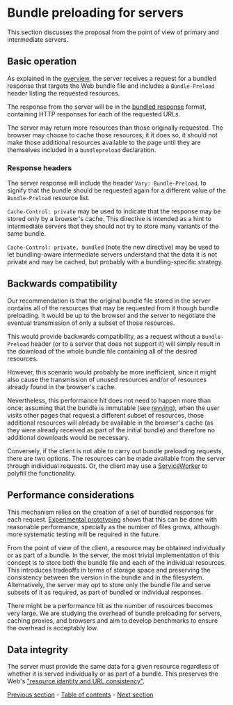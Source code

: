 # Bundle preloading for servers

This section discusses the proposal from the point of view of primary and intermediate servers.

## Basic operation

As explained in the [overview](./overview.md), the server receives a request for a bundled response that targets the Web bundle file and includes a `Bundle-Preload` header listing the requested resources.

The response from the server will be in the [bundled response](https://github.com/wpack-wg/bundled-responses) format, containing HTTP responses for each of the requested URLs.

The server may return more resources than those originally requested. The browser may choose to cache those resources; it it does so, it should not make those additional resources available to the page until they are themselves included in a `bundlepreload` declaration.

### Response headers

The server response will include the header `Vary: Bundle-Preload`, to signify that the bundle should be requested again for a different value of the `Bundle-Preload` resource list.

`Cache-Control: private` may be used to indicate that the response may be stored only by a browser's cache. This directive is intended as a hint to intermediate servers that they should not try to store many variants of the same bundle.

`Cache-Control: private, bundled` (note the new directive) may be used to let bundling-aware intermediate servers understand that the data it is not private and may be cached, but probably with a bundling-specific strategy.

<!-- Removed mentions of Bundle-Preload in the response. Add them again if there is a need for it. -->

## Backwards compatibility

Our recommendation is that the original bundle file stored in the server contains all of the resources that may be requested from it though bundle preloading. It would be up to the browser and the server to negotiate the eventual transmission of only a subset of those resources.

This would provide backwards compatibility, as a request without a `Bundle-Preload` header (or to a server that does not support it) will simply result in the download of the whole bundle file containing all of the desired resources.

However, this scenario would probably be more inefficient, since it might also cause the transmission of unused resources and/or of resources already found in the browser's cache.

Nevertheless, this performance hit does not need to happen more than once: assuming that the bundle is immutable (see [revving](./glossary.md#revving)), when the user visits other pages that request a different subset of resources, those additional resources will already be available in the browser's cache (as they were already received as part of the initial bundle) and therefore no additional downloads would be necessary.

Conversely, if the client is not able to carry out bundle preloading requests, there are two options. The resources can be made available from the server through individual requests. Or, the client may use a [ServiceWorker](https://developer.mozilla.org/en-US/docs/Web/API/Service_Worker_API) to polyfill the functionality.

<!-- Graceful degradation, Progressive enhancement -->

## Performance considerations

This mechanism relies on the creation of a set of bundled responses for each request. [Experimental prototyping](./implementation.md) shows that this can be done with reasonable performance, specially as the number of files grows, although more systematic testing will be required in the future.

From the point of view of the client, a resource may be obtained individually or as part of a bundle. In the server, the most trivial implementation of this concept is to store both the bundle file and each of the individual resources. This introduces tradeoffs in terms of storage space and preserving the consistency between the version in the bundle and in the filesystem. Alternatively, the server may opt to store only the bundle file and serve subsets of it as required, as part of bundled or individual responses.

There might be a performance hit as the number of resources becomes very large. We are studying the overhead of bundle preloading for servers, caching proxies, and browsers and aim to develop benchmarks to ensure the overhead is acceptably low.

## Data integrity

The server must provide the same data for a given resource regardless of whether it is served individually or as part of a bundle. This preserves the Web's ["resource identity and URL consistency"](./motivation.md#resource-identity-and-url-consistency).

[Previous section](./subresource-loading-client.md) - [Table of contents](./README.md#table-of-contents) - [Next section](./subresource-loading-tools.md)